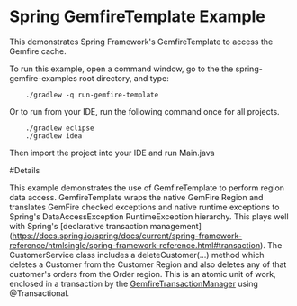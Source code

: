 Spring GemfireTemplate Example
==============================

This demonstrates Spring Framework's GemfireTemplate to access the Gemfire cache.

To run this example, open a command window, go to the the spring-gemfire-examples root directory, and type:

        ./gradlew -q run-gemfire-template

Or to run from your IDE, run the following command once for all projects.

        ./gradlew eclipse
        ./gradlew idea 

Then import the project into your IDE and run Main.java

#Details

This example demonstrates the use of GemfireTemplate to perform region data access. GemfireTemplate wraps the native
GemFire Region and translates GemFire checked exceptions and native runtime exceptions to Spring's DataAccessException
RuntimeException hierarchy. This plays well with Spring's [declarative transaction management]
(https://docs.spring.io/spring/docs/current/spring-framework-reference/htmlsingle/spring-framework-reference.html#transaction). 
The CustomerService class includes a deleteCustomer(...) method which deletes a Customer from the Customer Region and also deletes any of that 
customer's orders from the Order region. This is an atomic unit of work, enclosed in a transaction by the 
[GemfireTransactionManager](https://docs.spring.io/spring-data/geode/docs/current/reference/html/#apis:transaction-management) 
using @Transactional. 

